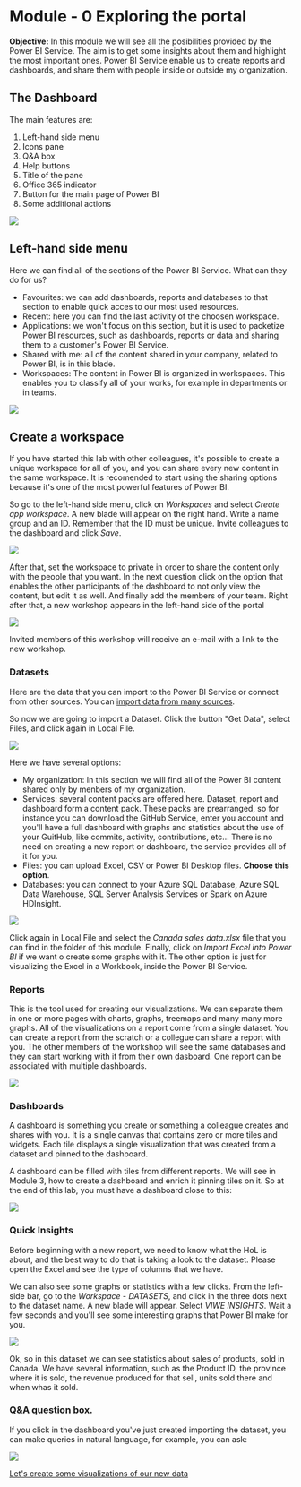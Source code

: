 # Module - 0 Exploring the portal
**Objective:** In this module we will see all the posibilities provided by the Power BI Service. The aim is to get some insights about them and highlight the most important ones. Power BI Service enable us to create reports and dashboards, and share them with people inside or outside my organization.

## The Dashboard

The main features are:

1) Left-hand side menu
2) Icons pane
3) Q&A box
4) Help buttons
5) Title of the pane
6) Office 365 indicator
7) Button for the main page of Power BI
8) Some additional actions

 ![](/Module%200%20-%20Exploring%20the%20portal/Images/theDashboard.png)


## Left-hand side menu
Here we can find all of the sections of the Power BI Service. What can they do for us?
* Favourites: we can add dashboards, reports and databases to that section to enable quick acces to our most used resources.
* Recent: here you can find the last activity of the choosen workspace.
* Applications: we won't focus on this section, but it is used to packetize Power BI resources, such as dashboards, reports or data and sharing them to a customer's Power BI Service.
* Shared with me: all of the content shared in your company, related to Power BI, is in this blade.
* Workspaces: The content in Power BI is organized in workspaces. This enables you to classify all of your works, for example in departments or in teams.


 ![](/Module%200%20-%20Exploring%20the%20portal/Images/workspaces.png)



## Create a workspace
If you have started this lab with other colleagues, it's possible to create a unique workspace for all of you, and you can share every new content in the same workspace. It is recomended to start using the sharing options because it's one of the most powerful features of Power BI.

So go to the left-hand side menu, click on *Workspaces* and select *Create app workspace*. A new blade will appear on the right hand. Write a name group and an ID. Remember that the ID must be unique. Invite colleagues to the dashboard and click *Save*.

![](/Module%200%20-%20Exploring%20the%20portal/Images/creatingWorkspace.png)
 
After that, set the workspace to private in order to share the content only with the people that you want. In the next question click on the option that enables the other participants of the dashboard to not only view the content, but edit it as well.
And finally add the members of your team. Right after that, a new workshop appears in the left-hand side of the portal

![](/Module%200%20-%20Exploring%20the%20portal/Images/createdWorkspace.png)

Invited members of this workshop will receive an e-mail with a link to the new workshop.

### Datasets
Here are the data that you can import to the Power BI Service or connect from other sources. You can [import data from many sources](https://powerbi.microsoft.com/en-us/documentation/powerbi-service-get-data/).

So now we are going to import a Dataset. Click the button "Get Data", select Files, and click again in Local File.

![](/Module%200%20-%20Exploring%20the%20portal/Images/getData.png)


Here we have several options:
* My organization: In this section we will find all of the Power BI content shared only by menbers of my organization.
* Services: several content packs are offered here. Dataset, report and dashboard form a content pack. These packs are prearranged, so for instance you can download the GitHub Service, enter you account and you'll have a full dashboard with graphs and statistics about the use of your GuitHub, like commits, activity, contributions, etc... There is no need on creating a new report or dashboard, the service provides all of it for you.
* Files: you can upload Excel, CSV or Power BI Desktop files. **Choose this option**.
* Databases: you can connect to your Azure SQL Database, Azure SQL Data Warehouse, SQL Server Analysis Services or Spark on Azure HDInsight.


![](/Module%200%20-%20Exploring%20the%20portal/Images/getDataOptions.png)


Click again in Local File and select the *Canada sales data.xlsx* file that you can find in the folder of this module. Finally, click on *Import Excel into Power BI* if we want o create some graphs with it. The other option is just for visualizing the Excel in a Workbook, inside the Power BI Service. 

### Reports
This is the tool used for creating our visualizations. We can separate them in one or more pages with charts, graphs, treemaps and many many more graphs. All of the visualizations on a report come from a single dataset. You can create a report from the scratch or a collegue can share a report with you. The other members of the workshop will see the same databases and they can start working with it from their own dasboard. One report can be associated with multiple dashboards.

![](/Module%200%20-%20Exploring%20the%20portal/Images/emptyReport.png)


### Dashboards
A dashboard is something you create or something a colleague creates and shares with you. It is a single canvas that contains zero or more tiles and widgets. Each tile displays a single visualization that was created from a dataset and pinned to the dashboard.

A dashboard can be filled with tiles from different reports. We will see in Module 3, how to create a dashboard and enrich it pinning tiles on it. So at the end of this lab, you must have a dashboard close to this:

![](/Module%200%20-%20Exploring%20the%20portal/Images/finalDashboard.png)


### Quick Insights
Before beginning with a new report, we need to know what the HoL is about, and the best way to do that is taking a look to the dataset. Please open the Excel and see the type of columns that we have.

We can also see some graphs or statistics with a few clicks. From the left-side bar, go to the *Workspace* - *DATASETS*, and click in the three dots next to the dataset name. A new blade will appear. Select *VIWE INSIGHTS*. Wait a few seconds and you'll see some interesting graphs that Power BI make for you. 

![](/Module%200%20-%20Exploring%20the%20portal/Images/quickInsights.png)


Ok, so in this dataset we can see statistics about sales of products, sold in Canada. We have several information, such as the Product ID, the province where it is sold, the revenue produced for that sell, units sold there and when whas it sold.


### Q&A question box.
If you click in the dashboard you've just created importing the dataset, you can make queries in natural language, for example, you can ask:

![](/Module%200%20-%20Exploring%20the%20portal/Images/QandA.PNG)



[Let's create some visualizations of our new data](https://github.com/daorti/PowerBIWorkshop/tree/master/Module%201%20-%20Visualizations%20I)
